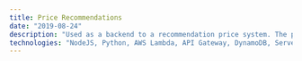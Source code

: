 ```yaml
---
title: Price Recommendations
date: "2019-08-24"
description: "Used as a backend to a recommendation price system. The project is based on an NodeJS AWS lambda which receives parameters and returns a price value. This price is updated multiple times a year using a python scraper that fetch information from a crowd-sourced global database of reported consumer prices, and then has some business logic on top of those results. The final results are then store on a DyanmoDB table and serve has response for the API."
technologies: "NodeJS, Python, AWS Lambda, API Gateway, DynamoDB, Serverless"
---
```


